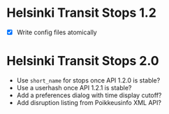 Helsinki Transit Stops 1.2
==========================

* [X] Write config files atomically

Helsinki Transit Stops 2.0
==========================

* Use `short_name` for stops once API 1.2.0 is stable?
* Use a userhash once API 1.2.1 is stable?
* Add a preferences dialog with time display cutoff?
* Add disruption listing from Poikkeusinfo XML API?
